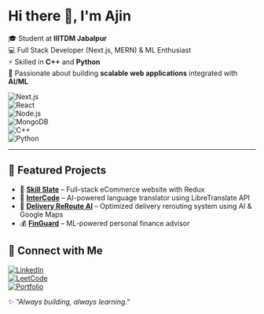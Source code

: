 # Hi there 👋, I'm Ajin  

🎓 Student at **IIITDM Jabalpur**  
💻 Full Stack Developer (Next.js, MERN) & ML Enthusiast  
⚡ Skilled in **C++** and **Python**  
🚀 Passionate about building **scalable web applications** integrated with **AI/ML**  

![Next.js](https://img.shields.io/badge/Next.js-000000?style=for-the-badge&logo=nextdotjs&logoColor=white)  
![React](https://img.shields.io/badge/React-20232A?style=for-the-badge&logo=react&logoColor=61DAFB)  
![Node.js](https://img.shields.io/badge/Node.js-43853D?style=for-the-badge&logo=node.js&logoColor=white)  
![MongoDB](https://img.shields.io/badge/MongoDB-4EA94B?style=for-the-badge&logo=mongodb&logoColor=white)  
![C++](https://img.shields.io/badge/C++-00599C?style=for-the-badge&logo=cplusplus&logoColor=white)  
![Python](https://img.shields.io/badge/Python-3776AB?style=for-the-badge&logo=python&logoColor=white)  

---

## 🌟 Featured Projects  

- 🛒 [**Skill Slate**](https://github.com/BlazeGaming456/SkillSlate) – Full-stack eCommerce website with Redux  
- 📖 [**InterCode**](https://github.com/BlazeGaming456/LingoBridge) – AI-powered language translator using LibreTranslate API  
- 🚚 [**Delivery ReRoute AI**](https://github.com/BlazeGaming456/Delivery_ReRouteAi) – Optimized delivery rerouting system using AI & Google Maps  
- 💰 [**FinGuard**](https://github.com/BlazeGaming456/FinGuard) – ML-powered personal finance advisor  

## 🔗 Connect with Me  

[![LinkedIn](https://img.shields.io/badge/LinkedIn-0A66C2?style=for-the-badge&logo=linkedin&logoColor=white)](https://www.linkedin.com/in/ajin-chundakkattu-raju-96a9ba279/)  
[![LeetCode](https://img.shields.io/badge/LeetCode-FFA116?style=for-the-badge&logo=leetcode&logoColor=white)](https://leetcode.com/u/ajincraju/)  
[![Portfolio](https://img.shields.io/badge/Portfolio-000000?style=for-the-badge&logo=vercel&logoColor=white)](https://portfolio-website-omega-teal.vercel.app/)  


✨ *"Always building, always learning."*  
